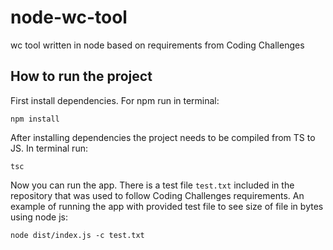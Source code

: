 # node-wc-tool

wc tool written in node based on requirements from Coding Challenges

## How to run the project

First install dependencies. For npm run in terminal:

```
npm install
```

After installing dependencies the project needs to be compiled from TS to JS. In terminal run:
```
tsc
```

Now you can run the app.
There is a test file `test.txt` included in the repository that was used to follow Coding Challenges requirements.
An example of running the app with provided test file to see size of file in bytes using node js:
```
node dist/index.js -c test.txt
```
